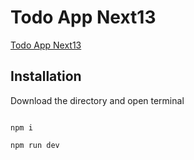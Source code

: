 # Todo App Next13

[Todo App Next13](https://github.com/bilal-faisal/todo-app-next13)


## Installation
Download the directory and open terminal

```

npm i

npm run dev

```
